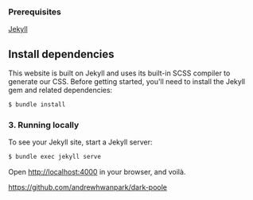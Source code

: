 ### Prerequisites
[Jekyll](https://jekyllrb.com/docs/)


## Install dependencies
This website is built on Jekyll and uses its built-in SCSS compiler to generate our CSS. Before getting started, you'll need to install the Jekyll gem and related dependencies:

```bash
$ bundle install
```
### 3. Running locally

To see your Jekyll site, start a Jekyll server:

```bash
$ bundle exec jekyll serve
```

Open <http://localhost:4000> in your browser, and voilà.

https://github.com/andrewhwanpark/dark-poole